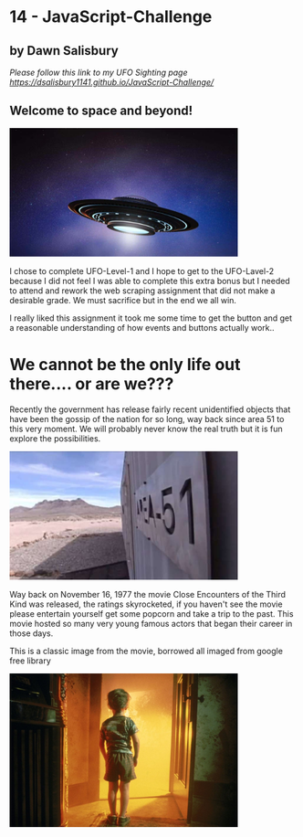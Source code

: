 # 14 - JavaScript-Challenge
## by Dawn Salisbury

*Please follow this link to my UFO Sighting page https://dsalisbury1141.github.io/JavaScript-Challenge/*


## Welcome to space and beyond!

<img src="https://github.com/dsalisbury1141/JavaScript-Challenge/blob/master/static/images/space_ship.jpg" width="400">

I chose to complete UFO-Level-1 and I hope to get to the UFO-Lavel-2 because I did not feel I was able to complete this extra bonus but I needed to attend and rework the web scraping assignment that did not make a desirable grade.  We must sacrifice but in the end we all win.

I really liked this assignment it took me some time to get the button and get a reasonable understanding of how events and buttons actually work.. 

# We cannot be the only life out there.... or are we???
Recently the government has release fairly recent unidentified objects that have been the gossip of the nation for so long, way back since area 51 to this very moment. We will probably never know the real truth but it is fun explore the possibilities.

<img src="https://github.com/dsalisbury1141/JavaScript-Challenge/blob/master/static/images/area_51.jpg" width="400">

Way back on November 16, 1977 the movie Close Encounters of the Third Kind was released, the ratings skyrocketed, if you haven't see the movie please entertain yourself get some popcorn and take a trip to the past. This movie hosted so many very young famous actors that began their career in those days. 

This is a classic image from the movie, borrowed all imaged from google free library

<img src="https://github.com/dsalisbury1141/JavaScript-Challenge/blob/master/static/images/close-encounters.jpg" width="400">
